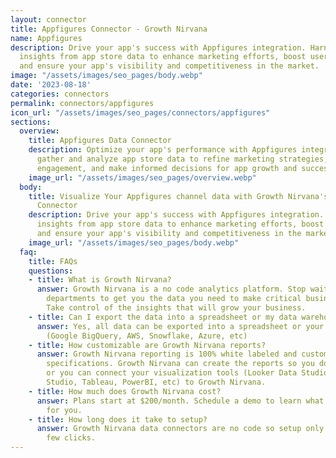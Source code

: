 ```yaml
---
layout: connector
title: Appfigures Connector - Growth Nirvana
name: Appfigures
description: Drive your app's success with Appfigures integration. Harness valuable
  insights from app store data to enhance marketing efforts, boost user satisfaction,
  and ensure your app's visibility and competitiveness in the market.
image: "/assets/images/seo_pages/body.webp"
date: '2023-08-18'
categories: connectors
permalink: connectors/appfigures
icon_url: "/assets/images/seo_pages/connectors/appfigures"
sections:
  overview:
    title: Appfigures Data Connector
    description: Optimize your app's performance with Appfigures integration. Seamlessly
      gather and analyze app store data to refine marketing strategies, improve user
      engagement, and make informed decisions for app growth and success.
    image_url: "/assets/images/seo_pages/overview.webp"
  body:
    title: Visualize Your Appfigures channel data with Growth Nirvana's Appfigures
      Connector
    description: Drive your app's success with Appfigures integration. Harness valuable
      insights from app store data to enhance marketing efforts, boost user satisfaction,
      and ensure your app's visibility and competitiveness in the market.
    image_url: "/assets/images/seo_pages/body.webp"
  faq:
    title: FAQs
    questions:
    - title: What is Growth Nirvana?
      answer: Growth Nirvana is a no code analytics platform. Stop waiting for other
        departments to get you the data you need to make critical business decisions.
        Take control of the insights that will grow your business.
    - title: Can I export the data into a spreadsheet or my data warehouse?
      answer: Yes, all data can be exported into a spreadsheet or your data warehouse
        (Google BigQuery, AWS, Snowflake, Azure, etc)
    - title: How customizable are Growth Nirvana reports?
      answer: Growth Nirvana reporting is 100% white labeled and customized to your
        specifications. Growth Nirvana can create the reports so you don’t have to
        or you can connect your visualization tools (Looker Data Studio/Google Data
        Studio, Tableau, PowerBI, etc) to Growth Nirvana.
    - title: How much does Growth Nirvana cost?
      answer: Plans start at $200/month. Schedule a demo to learn what plan is best
        for you.
    - title: How long does it take to setup?
      answer: Growth Nirvana data connectors are no code so setup only requires a
        few clicks.
---
```

